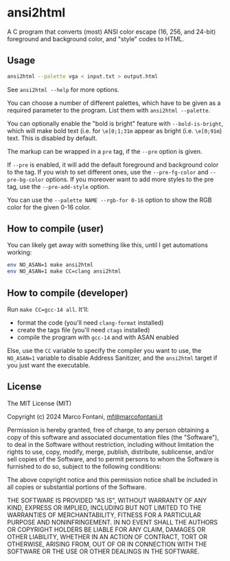 # ansi2html

A C program that converts (most) ANSI color escape (16, 256, and 24-bit) foreground and background color, and "style" codes to HTML.

## Usage

```bash
ansi2html --palette vga < input.txt > output.html
```

See `ansi2html --help` for more options.

You can choose a number of different palettes, which have to be given as a required parameter to the program. List them with `ansi2html --palette`.

You can optionally enable the "bold is bright" feature with `--bold-is-bright`, which will make bold text (i.e. for `\e[0;1;31m` appear as bright (i.e. `\e[0;91m`) text. This is disabled by default.

The markup can be wrapped in a `pre` tag, if the `--pre` option is given.

If `--pre` is enabled, it will add the default foreground and background color to the tag. If you wish to set different ones, use the `--pre-fg-color` and `--pre-bg-color` options. If you moreover want to add more styles to the pre tag, use the `--pre-add-style` option.

You can use the `--palette NAME --rgb-for 0-16` option to show the RGB color for the given 0-16 color.

## How to compile (user)

You can likely get away with something like this, until I get automations working:

```bash
env NO_ASAN=1 make ansi2html
env NO_ASAN=1 make CC=clang ansi2html
```

## How to compile (developer)

Run `make CC=gcc-14 all`. It'll:

- format the code (you'll need `clang-format` installed)
- create the tags file (you'll need `ctags` installed)
- compile the program with `gcc-14` and with ASAN enabled

Else, use the `CC` variable to specify the compiler you want to use, the `NO_ASAN=1` variable to disable Address Sanitizer, and the `ansi2html` target if you just want the executable.

## License

The MIT License (MIT)

Copyright (c) 2024 Marco Fontani, mf@marcofontani.it

Permission is hereby granted, free of charge, to any person obtaining a copy of this software and associated documentation files (the "Software"), to deal in the Software without restriction, including without limitation the rights to use, copy, modify, merge, publish, distribute, sublicense, and/or sell copies of the Software, and to permit persons to whom the Software is furnished to do so, subject to the following conditions:

The above copyright notice and this permission notice shall be included in all copies or substantial portions of the Software.

THE SOFTWARE IS PROVIDED "AS IS", WITHOUT WARRANTY OF ANY KIND, EXPRESS OR IMPLIED, INCLUDING BUT NOT LIMITED TO THE WARRANTIES OF MERCHANTABILITY, FITNESS FOR A PARTICULAR PURPOSE AND NONINFRINGEMENT. IN NO EVENT SHALL THE AUTHORS OR COPYRIGHT HOLDERS BE LIABLE FOR ANY CLAIM, DAMAGES OR OTHER LIABILITY, WHETHER IN AN ACTION OF CONTRACT, TORT OR OTHERWISE, ARISING FROM, OUT OF OR IN CONNECTION WITH THE SOFTWARE OR THE USE OR OTHER DEALINGS IN THE SOFTWARE.
